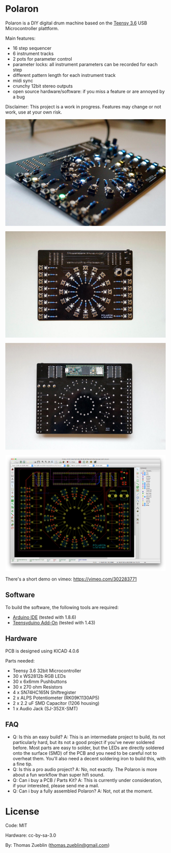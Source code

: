Polaron
=======

Polaron is a DIY digital drum machine based on the [Teensy 3.6](https://www.pjrc.com/teensy/) USB Microcontroller plattform.

Main features:
* 16 step sequencer
* 6 instrument tracks
* 2 pots for parameter control
* parameter locks: all instrument parameters can be recorded for each step
* different pattern length for each instrument track
* midi sync
* crunchy 12bit stereo outputs
* open source hardware/software: if you miss a feature or are annoyed by a bug

Disclaimer: This project is a work in progress. Features may change or not work, use at your own risk.

![Sideview](./Doc/Images/sideview.jpg)

![Top](./Doc/Images/topview.jpg)

![Bottom](./Doc/Images/bottomview.jpg)

![PCB](./Doc/Images/pcb.png)

There's a short demo on vimeo: 
https://vimeo.com/302283771


Software
--------

To build the software, the following tools are required:

* [Arduino IDE](https://www.arduino.cc/en/Main/Software) (tested with 1.8.6)
* [Teensyduino Add-On](https://www.pjrc.com/teensy/teensyduino.html) (tested with 1.43)

Hardware
--------

PCB is designed using KICAD 4.0.6

Parts needed:
* Teensy 3.6 32bit Microcontroller
* 30 x WS2812b RGB LEDs
* 30 x 6x6mm Pushbuttons
* 30 x 270 ohm Resistors
* 4 x SN74HC165N Shiftregister 
* 2 x ALPS Potentiometer (RK09K1130AP5)
* 2 x 2.2 uF SMD Capacitor (1206 housing)
* 1 x Audio Jack (SJ-352X-SMT)

FAQ
---
* Q: Is this an easy build? A: This is an intermediate project to build, its not particularly hard, but its not a good project if you've never soldered before. Most parts are easy to solder, but the LEDs are directly soldered onto the surface (SMD) of the PCB and you need to be careful not to overheat them. You'll also need a decent soldering iron to build this, with a fine tip.
* Q: Is this a pro audio project? A: No, not exactly. The Polaron is more about a fun workflow than super hifi sound. 
* Q: Can i buy a PCB / Parts Kit? A: This is currently under consideration, if your interested, please send me a mail.
* Q: Can i buy a fully assembled Polaron? A: Not, not at the moment.


License
=======

Code: MIT

Hardware: cc-by-sa-3.0

By: Thomas Zueblin (thomas.zueblin@gmail.com)
